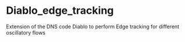 # Diablo_edge_tracking
Extension of the DNS code Diablo to perform Edge tracking for different oscillatory flows
